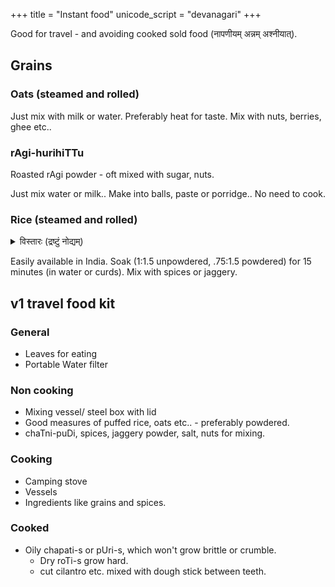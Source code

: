 +++
title = "Instant food"
unicode_script = "devanagari"
+++

Good for travel - and avoiding cooked sold food (नापणीयम् अन्नम् अश्नीयात्).

## Grains
### Oats (steamed and rolled)
Just mix with milk or water. Preferably heat for taste. Mix with nuts, berries, ghee etc..

### rAgi-hurihiTTu
Roasted rAgi powder - oft mixed with sugar, nuts. 

Just mix water or milk.. Make into balls, paste or porridge.. No need to cook.

### Rice (steamed and rolled)
<details><summary>विस्तारः (द्रष्टुं नोद्यम्)</summary>

- Aka avalakki, पृथुकानि. 
- Poha is basically rice flakes that have been dehusked, parboiled (partially boiled) or soaked in hot water for 45 min, rolled/ flattened, dried.
</details>


Easily available in India. Soak (1:1.5 unpowdered, .75:1.5 powdered) for 15 minutes (in water or curds). Mix with spices or jaggery.


## v1 travel food kit
### General
- Leaves for eating
- Portable Water filter

### Non cooking
- Mixing vessel/ steel box with lid
- Good measures of puffed rice, oats etc.. - preferably powdered.
- chaTni-puDi, spices, jaggery powder, salt, nuts for mixing.

### Cooking
- Camping stove
- Vessels
- Ingredients like grains and spices.

### Cooked
- Oily chapati-s or pUri-s, which won't grow brittle or crumble.
  - Dry roTi-s grow hard.
  - cut cilantro etc. mixed with dough stick between teeth. 